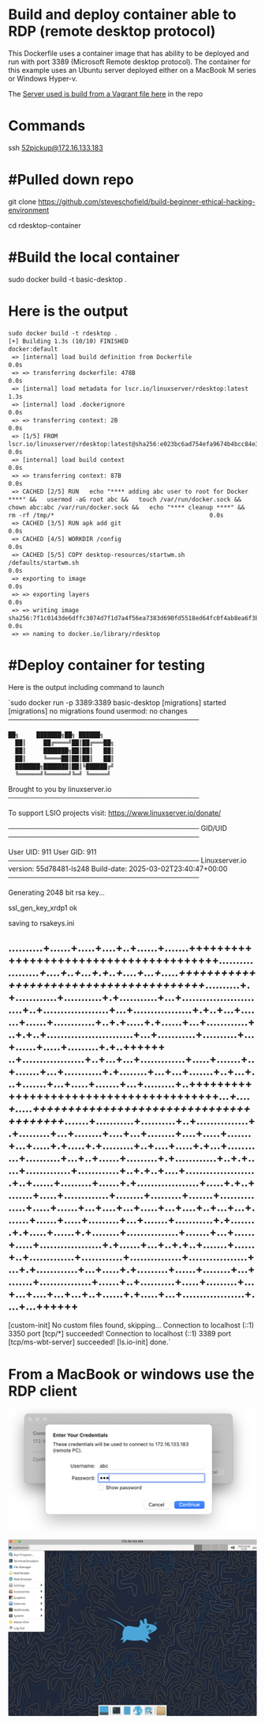 # Build and deploy container able to RDP (remote desktop protocol)

This Dockerfile uses a container image that has ability to be deployed and run with port 3389 (Microsoft Remote desktop protocol).  The container for this example uses an Ubuntu server deployed either on a MacBook M series or Windows Hyper-v.

The [Server used is build from a Vagrant file here](MacBook-M-Series-vagrant-ubuntu-2204) in the repo

# Commands

ssh 52pickup@172.16.133.183

# **#Pulled down repo**

git clone https://github.com/steveschofield/build-beginner-ethical-hacking-environment

cd rdesktop-container

# **#Build the local container**

sudo docker build -t basic-desktop .

# **Here is the output**

```
sudo docker build -t rdesktop .
[+] Building 1.3s (10/10) FINISHED                                                                                                                                                                                                                             docker:default
 => [internal] load build definition from Dockerfile                                                                                                                                                                                                                     0.0s
 => => transferring dockerfile: 478B                                                                                                                                                                                                                                     0.0s
 => [internal] load metadata for lscr.io/linuxserver/rdesktop:latest                                                                                                                                                                                                     1.3s
 => [internal] load .dockerignore                                                                                                                                                                                                                                        0.0s
 => => transferring context: 2B                                                                                                                                                                                                                                          0.0s
 => [1/5] FROM lscr.io/linuxserver/rdesktop:latest@sha256:e023bc6ad754efa9674b4bcc84e3628b2437a0dbe0546fb2367a066ea22c461d                                                                                                                                               0.0s
 => [internal] load build context                                                                                                                                                                                                                                        0.0s
 => => transferring context: 87B                                                                                                                                                                                                                                         0.0s
 => CACHED [2/5] RUN   echo "**** adding abc user to root for Docker ****" &&   usermod -aG root abc &&   touch /var/run/docker.sock &&   chown abc:abc /var/run/docker.sock &&   echo "**** cleanup ****" &&   rm -rf /tmp/*                                            0.0s
 => CACHED [3/5] RUN apk add git                                                                                                                                                                                                                                         0.0s
 => CACHED [4/5] WORKDIR /config                                                                                                                                                                                                                                         0.0s
 => CACHED [5/5] COPY desktop-resources/startwm.sh /defaults/startwm.sh                                                                                                                                                                                                  0.0s
 => exporting to image                                                                                                                                                                                                                                                   0.0s
 => => exporting layers                                                                                                                                                                                                                                                  0.0s
 => => writing image sha256:7f1c0143de6dffc3074d7f1d7a4f56ea7383d690fd5518ed64fc0f4ab8ea6f3b                                                                                                                                                                             0.0s
 => => naming to docker.io/library/rdesktop                                               
```

# **#Deploy container for testing**

Here is the output including command to launch

`sudo docker run -p 3389:3389 basic-desktop
[migrations] started
[migrations] no migrations found
usermod: no changes
───────────────────────────────────────

    ██╗     ███████╗██╗ ██████╗
      ██║     ██╔════╝██║██╔═══██╗
      ██║     ███████╗██║██║   ██║
      ██║     ╚════██║██║██║   ██║
      ███████╗███████║██║╚██████╔╝
      ╚══════╝╚══════╝╚═╝ ╚═════╝

   Brought to you by linuxserver.io
───────────────────────────────────────

To support LSIO projects visit:
https://www.linuxserver.io/donate/

───────────────────────────────────────
GID/UID
───────────────────────────────────────

User UID:    911
User GID:    911
───────────────────────────────────────
Linuxserver.io version: 55d78481-ls248
Build-date: 2025-03-02T23:40:47+00:00
───────────────────────────────────────

Generating 2048 bit rsa key...

ssl_gen_key_xrdp1 ok

saving to rsakeys.ini

..........+......+.....+....+..+......+.......+++++++++++++++++++++++++++++++++++++++*...................+....+..+...+.+..+....+...+.....+++++++++++++++++++++++++++++++++++++++*..........+.+............+...........+.+...........+...+.........................+..+...................+...+.................+.+..+...+.......+......+............+..+.+.....+.+......+...+............+..+.+..+.........................+...+...........+..........+...+......+.....+.........+.+..++++++
..+..................+..+...+...+.............+.....+.......+..+.......+...+...........+.+........+...+...+.......+..+...+...+.......+...+.....+.......+...+.........+..+++++++++++++++++++++++++++++++++++++++*...+....+.....+++++++++++++++++++++++++++++++++++++++*.......+...........+..........+..+...............+.+.........+...+........+....+...+........+....+.....+.......+...+.....+.+.....+.+.........+..+....+.....+.+...+...........+..........+...+..+......+.........+.+............+..+.+.....+.............+............+..+.+..+....+.....................+..+......+.........+......+.+..................+.....+.+..+.......+.....+.............+........+.........+.......+...............+.....+......+...+....+...+.....+...+....+..+...+...+.......+......+.....+.........+...+.......+...........+.+........+.+.....+......+.+........+...............+.......+...+......+.....+..................+.+......+...+..+.+..+.......+......+..+.............+............+...............+.................+...+.+............+...+.....+.+.........+......+........+...+.......+...............+......+..+..........+.....+.........+...+...+....+...+...+..+......+.+.....+...+..................+....+...++++++
-------------------------------------------------------------------------------------------------------------------------------------------------------------------------------------------------------------------------------------------------------------------------------------------------------------------------------------------------------------------------------------------------------------------------------------------------------------------------------------------------------------------------------------------------------------------------------------------------------------------------------------------------------------------------------------------------------------------------------------------------------------------------------------------------------------------------------------------------------------------------------------------------------------------------------------------------------------------------------------------------------------------------------------------------------------------------------------------------------------------------------------------------------------------------------------------------------------------------------------

[custom-init] No custom files found, skipping...
Connection to localhost (::1) 3350 port [tcp/*] succeeded!
Connection to localhost (::1) 3389 port [tcp/ms-wbt-server] succeeded!
[ls.io-init] done.`

# From a MacBook or windows use the RDP client
![RDP Login](./image/rdesktop-login.png)

![RDP desktop](./image/rdesktop-desktop.png)
